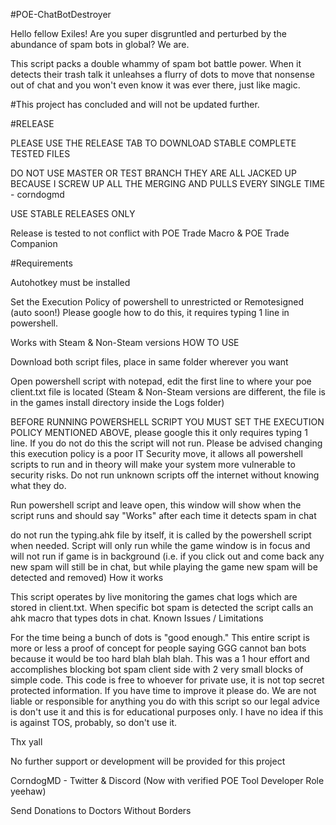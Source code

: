 #POE-ChatBotDestroyer

Hello fellow Exiles! Are you super disgruntled and perturbed by the abundance of spam bots in global? We are.

This script packs a double whammy of spam bot battle power. When it detects their trash talk it unleahses a flurry of dots to move that nonsense out of chat and you won't even know it was ever there, just like magic.

#This project has concluded and will not be updated further. 

#RELEASE

PLEASE USE THE RELEASE TAB TO DOWNLOAD STABLE COMPLETE TESTED FILES

DO NOT USE MASTER OR TEST BRANCH THEY ARE ALL JACKED UP BECAUSE I SCREW UP ALL THE MERGING AND PULLS EVERY SINGLE TIME - corndogmd

USE STABLE RELEASES ONLY

Release is tested to not conflict with POE Trade Macro & POE Trade Companion

#Requirements

Autohotkey must be installed

Set the Execution Policy of powershell to unrestricted or Remotesigned (auto soon!) Please google how to do this, it requires typing 1 line in powershell.

Works with Steam & Non-Steam versions
HOW TO USE

Download both script files, place in same folder wherever you want

Open powershell script with notepad, edit the first line to where your poe client.txt file is located (Steam & Non-Steam versions are different, the file is in the games install directory inside the Logs folder)

BEFORE RUNNING POWERSHELL SCRIPT YOU MUST SET THE EXECUTION POLICY MENTIONED ABOVE, please google this it only requires typing 1 line. If you do not do this the script will not run. Please be advised changing this execution policy is a poor IT Security move, it allows all powershell scripts to run and in theory will make your system more vulnerable to security risks. Do not run unknown scripts off the internet without knowing what they do.

Run powershell script and leave open, this window will show when the script runs and should say "Works" after each time it detects spam in chat

do not run the typing.ahk file by itself, it is called by the powershell script when needed. Script will only run while the game window is in focus and will not run if game is in background (i.e. if you click out and come back any new spam will still be in chat, but while playing the game new spam will be detected and removed)
How it works

This script operates by live monitoring the games chat logs which are stored in client.txt. When specific bot spam is detected the script calls an ahk macro that types dots in chat.
Known Issues / Limitations

For the time being a bunch of dots is "good enough." This entire script is more or less a proof of concept for people saying GGG cannot ban bots because it would be too hard blah blah blah. This was a 1 hour effort and accomplishes blocking bot spam client side with 2 very small blocks of simple code. This code is free to whoever for private use, it is not top secret protected information. If you have time to improve it please do. We are not liable or responsible for anything you do with this script so our legal advice is don't use it and this is for educational purposes only. I have no idea if this is against TOS, probably, so don't use it.

Thx yall

No further support or development will be provided for this project

CorndogMD - Twitter & Discord (Now with verified POE Tool Developer Role yeehaw)

Send Donations to Doctors Without Borders
